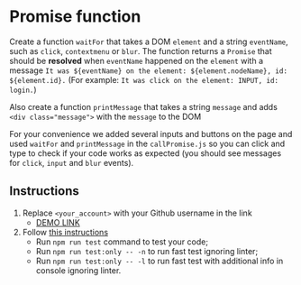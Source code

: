 # Promise function
Create a function `waitFor` that takes a DOM `element` and a string `eventName`, such as `click`, `contextmenu` or `blur`.
The function returns a `Promise` that should be **resolved** when `eventName` happened on the `element` with a message
`It was ${eventName} on the element: ${element.nodeName}, id: ${element.id}.`
(For example: `It was click on the element: INPUT, id: login.`)

Also create a function `printMessage` that takes a string `message` and adds `<div class="message">` with the `message` to the DOM

For your convenience we added several inputs and buttons on the page and used `waitFor` and `printMessage` in the `callPromise.js`
so you can click and type to check if your code works as expected (you should see messages for `click`, `input` and `blur` events).

## Instructions
1. Replace `<your_account>` with your Github username in the link
    - [DEMO LINK](https://vlad-fil.github.io/js_promise_function_DOM/)
2. Follow [this instructions](https://mate-academy.github.io/layout_task-guideline/)
    - Run `npm run test` command to test your code;
    - Run `npm run test:only -- -n` to run fast test ignoring linter;
    - Run `npm run test:only -- -l` to run fast test with additional info in console ignoring linter.
